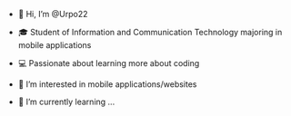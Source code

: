 - 👋 Hi, I’m @Urpo22

- 🎓 Student of Information and Communication Technology majoring in mobile applications
- 💻 Passionate about learning more about coding
- 👀 I’m interested in mobile applications/websites
- 🌱 I’m currently learning ...


<!---
Urpo22/Urpo22 is a ✨ special ✨ repository because its `README.md` (this file) appears on your GitHub profile.
You can click the Preview link to take a look at your changes.
--->

